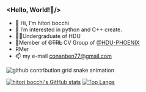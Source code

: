 ### <Hello, World!👋/>
- 👋 Hi, I’m hitori bocchi
- 👀 I’m interested in python and C++ create.
- 👨‍🎓Undergraduate of HDU
- 👥Member of ~~CTRL~~ CV Group of [@HDU-PHOENIX](https://github.com/HDU-PHOENIX)
- RMer  
- 📫 my e-mail conanben77@gmail.com
<picture>
  <source media="(prefers-color-scheme: dark)" srcset="https://raw.githubusercontent.com/null-qwerty/null-qwerty/output/github-contribution-grid-snake-dark.svg">
  <source media="(prefers-color-scheme: light)" srcset="https://raw.githubusercontent.com/null-qwerty/null-qwerty/output/github-contribution-grid-snake.svg">
  <img alt="github contribution grid snake animation" src="https://raw.githubusercontent.com/null-qwerty/null-qwerty/output/github-contribution-grid-snake.svg">
</picture>

  [![hitori bocchi's GitHub stats](https://api-github-readme-stats.null-qwerty.top/api?username=Bob0817912&show_icons=true&theme=tokyonight)](https://github.com/anuraghazra/github-readme-stats)
  [![Top Langs](https://api-github-readme-stats.null-qwerty.top/api/top-langs/?username=Bob0817912&layout=compact&hide=javascript,html,css,php)](https://github.com/anuraghazra/github-readme-stats)

<!---
Bob0817912/Bob0817912 is a ✨ special ✨ repository because its `README.md` (this file) appears on your GitHub profile.
You can click the Preview link to take a look at your changes.
--->
